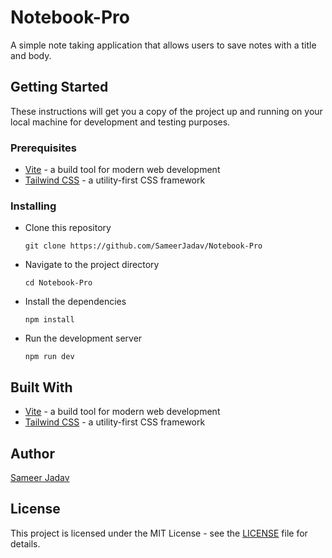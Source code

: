 # Notebook-Pro

A simple note taking application that allows users to save notes with a title and body.

## Getting Started

These instructions will get you a copy of the project up and running on your local machine for development and testing purposes.

### Prerequisites

- [Vite](https://vitejs.dev) - a build tool for modern web development
- [Tailwind CSS](https://tailwindcss.com) - a utility-first CSS framework

### Installing

- Clone this repository
  ```
  git clone https://github.com/SameerJadav/Notebook-Pro
  ```
- Navigate to the project directory
  ```
  cd Notebook-Pro
  ```
- Install the dependencies
  ```
  npm install
  ```
- Run the development server
  ```
  npm run dev
  ```

## Built With

- [Vite](https://vitejs.dev) - a build tool for modern web development
- [Tailwind CSS](https://tailwindcss.com) - a utility-first CSS framework

## Author

[Sameer Jadav](https://github.com/SameerJadav)

## License

This project is licensed under the MIT License - see the [LICENSE](https://opensource.org/licenses/MIT) file for details.
